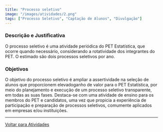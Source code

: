 ```yaml
---
title: "Processo seletivo"
image: "/images/atividades/2.png"
tags: ["Processo Seletivo", "Captação de Alunos", "Divulgação"]
---
```

  
### **Descrição e Justificativa**
  
O processo seletivo é uma atividade periódica do PET Estatística, que ocorre quando necessário, considerando a rotatividade dos integrantes do PET. O estimado são dois processos seletivos por ano.

### **Objetivos**

O objetivo do processo seletivo é ampliar a assertividade na seleção de alunos que proporcionem elevadoganho de valor para o PET Estatística, por meio do planejamento e execução de um processo seletivo transparente, em todas as suas fases. Destaca-se com uma atividade de ensino para os membros do PET e candidatos, uma vez que propicia a experiência de participação e preparação de processos seletivos, comumente aplicados em empresas e/ou instituições.

---
[Voltar para Atividades](/atividades/)